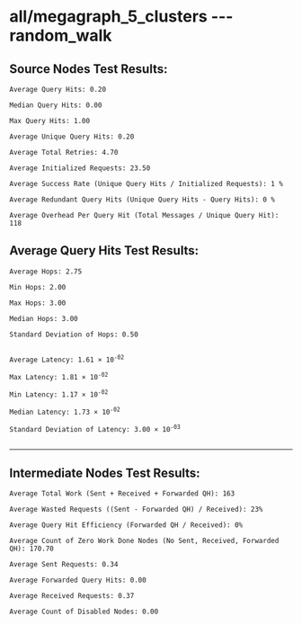 # all/megagraph_5_clusters --- random_walk
## Source Nodes Test Results:
	Average Query Hits: 0.20

	Median Query Hits: 0.00

	Max Query Hits: 1.00

	Average Unique Query Hits: 0.20

	Average Total Retries: 4.70

	Average Initialized Requests: 23.50

	Average Success Rate (Unique Query Hits / Initialized Requests): 1 %

	Average Redundant Query Hits (Unique Query Hits - Query Hits): 0 %

	Average Overhead Per Query Hit (Total Messages / Unique Query Hit): 118



## Average Query Hits Test Results:
<pre><code>Average Hops: 2.75

Min Hops: 2.00

Max Hops: 3.00

Median Hops: 3.00

Standard Deviation of Hops: 0.50


Average Latency: 1.61 × 10<sup>-02</sup>

Max Latency: 1.81 × 10<sup>-02</sup>

Min Latency: 1.17 × 10<sup>-02</sup>

Median Latency: 1.73 × 10<sup>-02</sup>

Standard Deviation of Latency: 3.00 × 10<sup>-03</sup>

</code></pre>

---------------------------------------------
## Intermediate Nodes Test Results:

	Average Total Work (Sent + Received + Forwarded QH): 163

	Average Wasted Requests ((Sent - Forwarded QH) / Received): 23%

	Average Query Hit Efficiency (Forwarded QH / Received): 0%

	Average Count of Zero Work Done Nodes (No Sent, Received, Forwarded QH): 170.70

	Average Sent Requests: 0.34

	Average Forwarded Query Hits: 0.00

	Average Received Requests: 0.37

	Average Count of Disabled Nodes: 0.00

